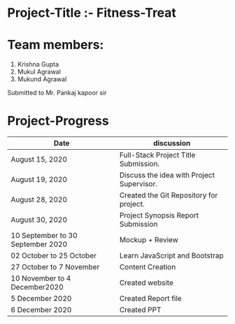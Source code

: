 # Project-Title :- Fitness-Treat
# Team members:

1. Krishna Gupta
2. Mukul Agrawal
3. Mukund Agrawal

Submitted to Mr. Pankaj kapoor sir

# Project-Progress

  Date           | discussion
--------         |  ---------------
August 15, 2020  | Full-Stack Project Title Submission.
August 19, 2020  | Discuss the idea with Project Supervisor.
August 28, 2020  | Created the Git Repository for project.
August 30, 2020  | Project Synopsis Report Submission
10 September to 30 September 2020 | Mockup + Review
02 October to 25 October | Learn JavaScript and Bootstrap
27 October to 7 November | Content Creation
10 November to 4 December2020 | Created website
5 December 2020 | Created Report file
6 December 2020 | Created PPT
